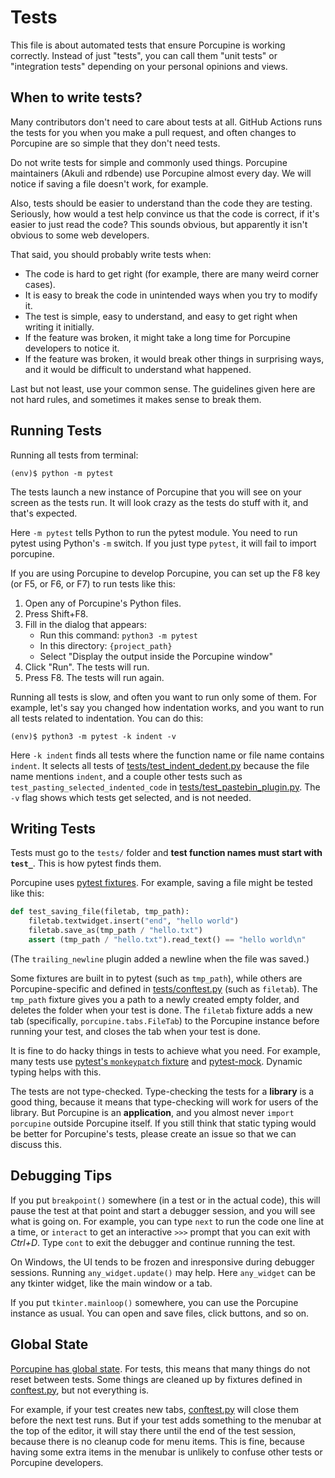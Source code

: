 # Tests

This file is about automated tests that ensure Porcupine is working correctly.
Instead of just "tests", you can call them "unit tests" or "integration tests"
depending on your personal opinions and views.


## When to write tests?

Many contributors don't need to care about tests at all.
GitHub Actions runs the tests for you when you make a pull request,
and often changes to Porcupine are so simple that they don't need tests.

Do not write tests for simple and commonly used things.
Porcupine maintainers (Akuli and rdbende) use Porcupine almost every day.
We will notice if saving a file doesn't work, for example.

Also, tests should be easier to understand than the code they are testing.
Seriously, how would a test help convince us that the code is correct,
if it's easier to just read the code?
This sounds obvious, but apparently it isn't obvious to some web developers.

That said, you should probably write tests when:
- The code is hard to get right (for example, there are many weird corner cases).
- It is easy to break the code in unintended ways when you try to modify it.
- The test is simple, easy to understand, and easy to get right when writing it initially.
- If the feature was broken, it might take a long time for Porcupine developers to notice it.
- If the feature was broken, it would break other things in surprising ways,
    and it would be difficult to understand what happened.

Last but not least, use your common sense.
The guidelines given here are not hard rules, and sometimes it makes sense to break them.


## Running Tests

Running all tests from terminal:

```
(env)$ python -m pytest
```

The tests launch a new instance of Porcupine that you will see on your screen as the tests run.
It will look crazy as the tests do stuff with it, and that's expected.

Here `-m pytest` tells Python to run the pytest module.
You need to run pytest using Python's `-m` switch.
If you just type `pytest`, it will fail to import porcupine.

If you are using Porcupine to develop Porcupine,
you can set up the F8 key (or F5, or F6, or F7) to run tests like this:
1. Open any of Porcupine's Python files.
2. Press Shift+F8.
3. Fill in the dialog that appears:
    - Run this command: `python3 -m pytest`
    - In this directory: `{project_path}`
    - Select "Display the output inside the Porcupine window"
3. Click "Run". The tests will run.
4. Press F8. The tests will run again.

Running all tests is slow, and often you want to run only some of them.
For example, let's say you changed how indentation works,
and you want to run all tests related to indentation.
You can do this:

```
(env)$ python3 -m pytest -k indent -v
```

Here `-k indent` finds all tests where the function name or file name contains `indent`.
It selects all tests of [tests/test_indent_dedent.py](../tests/test_indent_dedent.py)
because the file name mentions `indent`,
and a couple other tests such as `test_pasting_selected_indented_code`
in [tests/test_pastebin_plugin.py](../tests/test_pastebin_plugin.py).
The `-v` flag shows which tests get selected, and is not needed.


## Writing Tests

Tests must go to the `tests/` folder and **test function names must start with `test_`**.
This is how pytest finds them.

Porcupine uses [pytest fixtures](https://docs.pytest.org/en/latest/how-to/fixtures.html).
For example, saving a file might be tested like this:

```python
def test_saving_file(filetab, tmp_path):
    filetab.textwidget.insert("end", "hello world")
    filetab.save_as(tmp_path / "hello.txt")
    assert (tmp_path / "hello.txt").read_text() == "hello world\n"
```

(The `trailing_newline` plugin added a newline when the file was saved.)

Some fixtures are built in to pytest (such as `tmp_path`),
while others are Porcupine-specific and defined in [tests/conftest.py](../tests/conftest.py) (such as `filetab`).
The `tmp_path` fixture gives you a path to a newly created empty folder, and deletes the folder when your test is done.
The `filetab` fixture adds a new tab (specifically, `porcupine.tabs.FileTab`) to the Porcupine instance
before running your test, and closes the tab when your test is done.

It is fine to do hacky things in tests to achieve what you need.
For example, many tests use [pytest's `monkeypatch` fixture](https://docs.pytest.org/en/latest/how-to/monkeypatch.html)
and [pytest-mock](https://pypi.org/project/pytest-mock/).
Dynamic typing helps with this.

The tests are not type-checked.
Type-checking the tests for a **library** is a good thing,
because it means that type-checking will work for users of the library.
But Porcupine is an **application**, and you almost never `import porcupine` outside Porcupine itself.
If you still think that static typing would be better for Porcupine's tests,
please create an issue so that we can discuss this.


## Debugging Tips

If you put `breakpoint()` somewhere (in a test or in the actual code),
this will pause the test at that point and start a debugger session,
and you will see what is going on.
For example, you can type `next` to run the code one line at a time,
or `interact` to get an interactive `>>>` prompt that you can exit with *Ctrl+D*.
Type `cont` to exit the debugger and continue running the test.

On Windows, the UI tends to be frozen and inresponsive during debugger sessions.
Running `any_widget.update()` may help.
Here `any_widget` can be any tkinter widget, like the main window or a tab.

If you put `tkinter.mainloop()` somewhere, you can use the Porcupine instance as usual.
You can open and save files, click buttons, and so on.


## Global State

[Porcupine has global state](architecture-and-design.md#global-state).
For tests, this means that many things do not reset between tests.
Some things are cleaned up by fixtures defined in [conftest.py](../tests/conftest.py),
but not everything is.

For example, if your test creates new tabs,
[conftest.py](../tests/conftest.py) will close them before the next test runs.
But if your test adds something to the menubar at the top of the editor,
it will stay there until the end of the test session,
because there is no cleanup code for menu items.
This is fine, because having some extra items in the menubar is unlikely to
confuse other tests or Porcupine developers.
